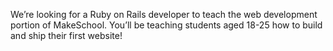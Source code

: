 We’re looking for a Ruby on Rails developer to teach the web development portion of MakeSchool. You’ll be teaching students aged 18-25 how to build and ship their first website!